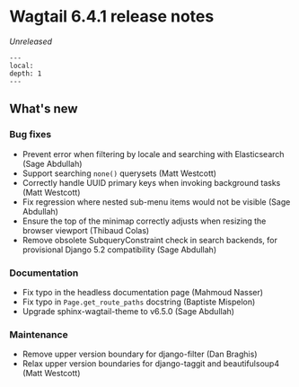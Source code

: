 # Wagtail 6.4.1 release notes

_Unreleased_

```{contents}
---
local:
depth: 1
---
```

## What's new

### Bug fixes

 * Prevent error when filtering by locale and searching with Elasticsearch (Sage Abdullah)
 * Support searching `none()` querysets (Matt Westcott)
 * Correctly handle UUID primary keys when invoking background tasks (Matt Westcott)
 * Fix regression where nested sub-menu items would not be visible (Sage Abdullah)
 * Ensure the top of the minimap correctly adjusts when resizing the browser viewport (Thibaud Colas)
 * Remove obsolete SubqueryConstraint check in search backends, for provisional Django 5.2 compatibility (Sage Abdullah)

### Documentation

 * Fix typo in the headless documentation page (Mahmoud Nasser)
 * Fix typo in `Page.get_route_paths` docstring (Baptiste Mispelon)
 * Upgrade sphinx-wagtail-theme to v6.5.0 (Sage Abdullah)

### Maintenance

 * Remove upper version boundary for django-filter (Dan Braghis)
 * Relax upper version boundaries for django-taggit and beautifulsoup4 (Matt Westcott)
